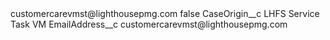 <?xml version="1.0" encoding="UTF-8"?>
<CustomMetadata xmlns="http://soap.sforce.com/2006/04/metadata" xmlns:xsi="http://www.w3.org/2001/XMLSchema-instance" xmlns:xsd="http://www.w3.org/2001/XMLSchema">
    <label>customercarevmst@lighthousepmg.com</label>
    <protected>false</protected>
    <values>
        <field>CaseOrigin__c</field>
        <value xsi:type="xsd:string">LHFS Service Task VM</value>
    </values>
    <values>
        <field>EmailAddress__c</field>
        <value xsi:type="xsd:string">customercarevmst@lighthousepmg.com</value>
    </values>
</CustomMetadata>
